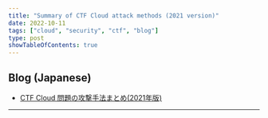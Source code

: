 ```yaml
---
title: "Summary of CTF Cloud attack methods (2021 version)"
date: 2022-10-11
tags: ["cloud", "security", "ctf", "blog"]
type: post
showTableOfContents: true
---
```


## Blog (Japanese)
- [CTF Cloud 問題の攻撃手法まとめ(2021年版)](https://scgajge12.hatenablog.com/entry/ctf_cloud_2021)

---
